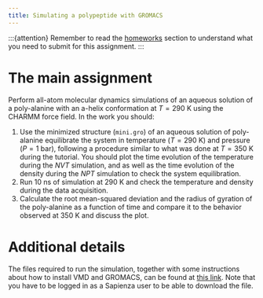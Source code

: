 ```yaml
---
title: Simulating a polypeptide with GROMACS
---
```


:::{attention}
Remember to read the [homeworks](#sec:homeworks) section to understand what you need to submit for this assignment.
:::

# The main assignment

Perform all-atom molecular dynamics simulations of an aqueous solution of a poly-alanine with an a-helix conformation at $T = 290$ K using the CHARMM force field. In the work you should:

1. Use the minimized structure (`mini.gro`) of an aqueous solution of poly-alanine equilibrate the system in temperature ($T = 290$ K) and pressure ($P = 1$ bar), following a procedure similar to what was done at $T = 350$ K during the tutorial. You should plot the time evolution of the temperature during the $NVT$ simulation, and as well as the time evolution of the density during the $NPT$ simulation to check the system equilibration.
2. Run 10 ns of simulation at $290$ K and check the temperature and density during the data acquisition.
3. Calculate the root mean-squared deviation and the radius of gyration of the poly-alanine as a function of time and compare it to the behavior observed at 350 K and discuss the plot.

<!-- # Possible extensions

Perform all-atom molecular dynamics simulations of an aqueous solution of a poly-alanine at three different temperature values in the range between $290$ K < $T$ < $350$ K. Calculate the root mean-squared deviation and the radius of gyration of the poly-alanine as a function of time and compare the behavior observed at different temperatures. Plot the values of the radius of gyration averaged over the 10 ns of simulation time as a function of temperature.-->

# Additional details

The files required to run the simulation, together with some instructions about how to install VMD and GROMACS, can be found at [this link](https://elearning.uniroma1.it/pluginfile.php/1413675/mod_label/intro/tutorial_poly-alanine_x_stud.zip). Note that you have to be logged in as a Sapienza user to be able to download the file.
